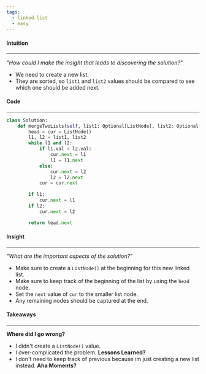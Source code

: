 ```yaml
---
tags:
  - linked-list
  - easy
---
```

#### Intuition
---
_"How could I make the insight that leads to discovering the solution?"_
- We need to create a new list.
- They are sorted, so `list1` and `list2` values should be compared to see which one should be added next.

#### Code
---

```python
class Solution:
    def mergeTwoLists(self, list1: Optional[ListNode], list2: Optional[ListNode]) -> Optional[ListNode]:
        head = cur = ListNode()
        l1, l2 = list1, list2
        while l1 and l2:
            if l1.val < l2.val:
                cur.next = l1
                l1 = l1.next
            else:
                cur.next = l2
                l2 = l2.next
            cur = cur.next
        
        if l1:
            cur.next = l1
        if l2:
            cur.next = l2

        return head.next
```

#### Insight  
---
_"What are the important aspects of the solution?"_
- Make sure to create a `ListNode()` at the beginning for this new linked list.
- Make sure to keep track of the beginning of the list by using the `head` node. 
- Set the `next` value of `cur` to the smaller list node.
- Any remaining nodes should be captured at the end.

#### Takeaways
---
**Where did I go wrong?**
- I didn't create a `ListNode()` value.
- I over-complicated the problem.
**Lessons Learned?**
- I don't need to keep track of previous because im just creating a new list instead.
**Aha Moments?**
